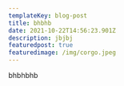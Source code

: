 ```yaml
---
templateKey: blog-post
title: bhbhb
date: 2021-10-22T14:56:23.901Z
description: jbjbj
featuredpost: true
featuredimage: /img/corgo.jpeg
---
```

bhbhbhb